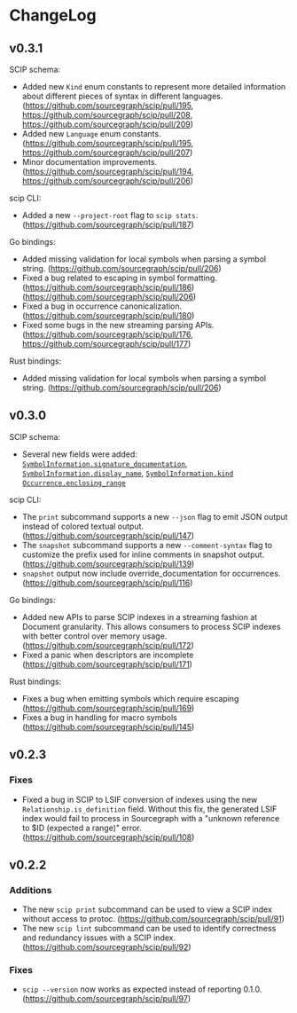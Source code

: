 # ChangeLog

## v0.3.1

SCIP schema:

- Added new `Kind` enum constants to represent more detailed
  information about different pieces of syntax in different languages.
  (https://github.com/sourcegraph/scip/pull/195,
  https://github.com/sourcegraph/scip/pull/208,
  https://github.com/sourcegraph/scip/pull/209)
- Added new `Language` enum constants.
  (https://github.com/sourcegraph/scip/pull/195,
  https://github.com/sourcegraph/scip/pull/207)
- Minor documentation improvements.
  (https://github.com/sourcegraph/scip/pull/194,
  https://github.com/sourcegraph/scip/pull/206)

scip CLI:

- Added a new `--project-root` flag to `scip stats`.
  (https://github.com/sourcegraph/scip/pull/187)

Go bindings:

- Added missing validation for local symbols when
  parsing a symbol string.
  (https://github.com/sourcegraph/scip/pull/206)
- Fixed a bug related to escaping in symbol formatting.
  (https://github.com/sourcegraph/scip/pull/186)
  (https://github.com/sourcegraph/scip/pull/206)
- Fixed a bug in occurrence canonicalization.
  (https://github.com/sourcegraph/scip/pull/180)
- Fixed some bugs in the new streaming parsing APIs.
  (https://github.com/sourcegraph/scip/pull/176,
  https://github.com/sourcegraph/scip/pull/177)

Rust bindings:

- Added missing validation for local symbols when
  parsing a symbol string.
  (https://github.com/sourcegraph/scip/pull/206)

## v0.3.0

SCIP schema:

- Several new fields were added:
  [`SymbolInformation.signature_documentation`](https://github.com/sourcegraph/scip/pull/159),
  [`SymbolInformation.display_name`](https://github.com/sourcegraph/scip/pull/158),
  [`SymbolInformation.kind`](https://github.com/sourcegraph/scip/pull/156)
  [`Occurrence.enclosing_range`](https://github.com/sourcegraph/scip/pull/150)

scip CLI:

- The `print` subcommand supports a new `--json` flag to emit JSON output
  instead of colored textual output. (https://github.com/sourcegraph/scip/pull/147)
- The `snapshot` subcommand supports a new `--comment-syntax` flag
  to customize the prefix used for inline comments in snapshot output.
  (https://github.com/sourcegraph/scip/pull/139)
- `snapshot` output now include override_documentation for occurrences.
  (https://github.com/sourcegraph/scip/pull/116)

Go bindings:

- Added new APIs to parse SCIP indexes in a streaming
  fashion at Document granularity. This allows consumers
  to process SCIP indexes with better control over memory usage.
  (https://github.com/sourcegraph/scip/pull/172)
- Fixed a panic when descriptors are incomplete
  (https://github.com/sourcegraph/scip/pull/171)

Rust bindings:

- Fixes a bug when emitting symbols which require escaping
  (https://github.com/sourcegraph/scip/pull/169)
- Fixes a bug in handling for macro symbols
  (https://github.com/sourcegraph/scip/pull/145)

## v0.2.3

### Fixes

- Fixed a bug in SCIP to LSIF conversion of indexes using the new `Relationship.is_definition` field. Without this fix, the generated LSIF index would fail to process in Sourcegraph with a "unknown reference to $ID (expected a range)" error. (https://github.com/sourcegraph/scip/pull/108)

## v0.2.2

### Additions

- The new `scip print` subcommand can be used to view a SCIP index without access to protoc. (https://github.com/sourcegraph/scip/pull/91)
- The new `scip lint` subcommand can be used to identify correctness and redundancy issues with a SCIP index. (https://github.com/sourcegraph/scip/pull/92)

### Fixes

- `scip --version` now works as expected instead of reporting 0.1.0. (https://github.com/sourcegraph/scip/pull/97)
